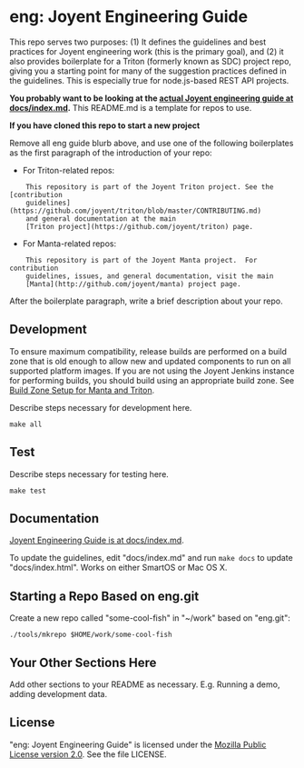 <!--
    This Source Code Form is subject to the terms of the Mozilla Public
    License, v. 2.0. If a copy of the MPL was not distributed with this
    file, You can obtain one at http://mozilla.org/MPL/2.0/.
-->

<!--
    Copyright 2019 Joyent, Inc.
-->

# eng: Joyent Engineering Guide

This repo serves two purposes: (1) It defines the guidelines and best
practices for Joyent engineering work (this is the primary goal), and (2) it
also provides boilerplate for a Triton (formerly known as SDC) project repo,
giving you a starting point for many of the suggestion practices defined in
the guidelines. This is especially true for node.js-based REST API projects.

**You probably want to be looking at the
[actual Joyent engineering guide at docs/index.md](docs/index.md).**
This README.md is a template for repos to use.

**If you have cloned this repo to start a new project**

Remove all eng guide blurb above, and use one of the following boilerplates
as the first paragraph of the introduction of your repo:

- For Triton-related repos:
```
    This repository is part of the Joyent Triton project. See the [contribution
    guidelines](https://github.com/joyent/triton/blob/master/CONTRIBUTING.md)
    and general documentation at the main
    [Triton project](https://github.com/joyent/triton) page.
```
- For Manta-related repos:
```
    This repository is part of the Joyent Manta project.  For contribution
    guidelines, issues, and general documentation, visit the main
    [Manta](http://github.com/joyent/manta) project page.
```
After the boilerplate paragraph, write a brief description about your repo.


## Development

To ensure maximum compatibility, release builds are performed on a build zone
that is old enough to allow new and updated components to run on all supported
platform images.  If you are not using the Joyent Jenkins instance for
performing builds, you should build using an appropriate build zone.  See
[Build Zone Setup for Manta and Triton](https://github.com/joyent/triton/blob/master/docs/developer-guide/build-zone-setup.md).

Describe steps necessary for development here.

    make all


## Test

Describe steps necessary for testing here.

    make test


## Documentation

[Joyent Engineering Guide is at docs/index.md](docs/index.md).

To update the guidelines, edit "docs/index.md" and run `make docs`
to update "docs/index.html". Works on either SmartOS or Mac OS X.


## Starting a Repo Based on eng.git

Create a new repo called "some-cool-fish" in "~/work" based on
"eng.git":

    ./tools/mkrepo $HOME/work/some-cool-fish


## Your Other Sections Here

Add other sections to your README as necessary. E.g. Running a demo, adding
development data.


## License

"eng: Joyent Engineering Guide" is licensed under the
[Mozilla Public License version 2.0](http://mozilla.org/MPL/2.0/).
See the file LICENSE.

